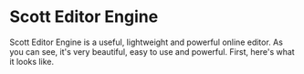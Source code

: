 # Scott Editor Engine

Scott Editor Engine is a useful, lightweight and powerful online editor. As you can see, it's very beautiful, easy to use and powerful.
First, here's what it looks like.
